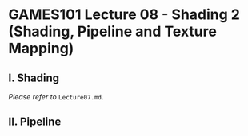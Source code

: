 # GAMES101 Lecture 08 - Shading 2 (Shading, Pipeline and Texture Mapping)

## I. Shading

*Please refer to* `Lecture07.md`.



## II. Pipeline

